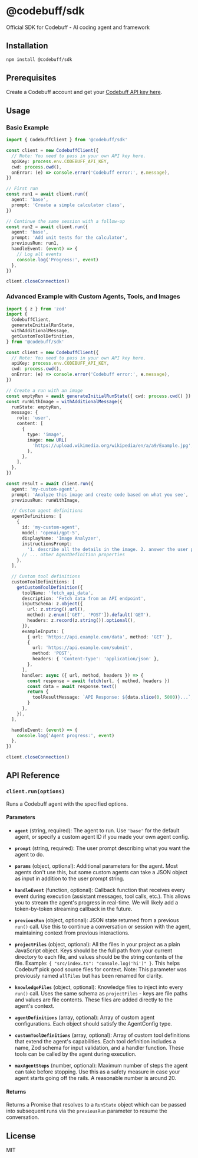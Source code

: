 # @codebuff/sdk

Official SDK for Codebuff - AI coding agent and framework

## Installation

```bash
npm install @codebuff/sdk
```

## Prerequisites

Create a Codebuff account and get your [Codebuff API key here](https://www.codebuff.com/profile?tab=api-keys).

## Usage

### Basic Example

```typescript
import { CodebuffClient } from '@codebuff/sdk'

const client = new CodebuffClient({
  // Note: You need to pass in your own API key here.
  apiKey: process.env.CODEBUFF_API_KEY,
  cwd: process.cwd(),
  onError: (e) => console.error('Codebuff error:', e.message),
})

// First run
const run1 = await client.run({
  agent: 'base',
  prompt: 'Create a simple calculator class',
})

// Continue the same session with a follow-up
const run2 = await client.run({
  agent: 'base',
  prompt: 'Add unit tests for the calculator',
  previousRun: run1,
  handleEvent: (event) => {
    // Log all events
    console.log('Progress:', event)
  },
})

client.closeConnection()
```

### Advanced Example with Custom Agents, Tools, and Images

```typescript
import { z } from 'zod'
import {
  CodebuffClient,
  generateInitialRunState,
  withAdditionalMessage,
  getCustomToolDefinition,
} from '@codebuff/sdk'

const client = new CodebuffClient({
  // Note: You need to pass in your own API key here.
  apiKey: process.env.CODEBUFF_API_KEY,
  cwd: process.cwd(),
  onError: (e) => console.error('Codebuff error:', e.message),
})

// Create a run with an image
const emptyRun = await generateInitialRunState({ cwd: process.cwd() })
const runWithImage = withAdditionalMessage({
  runState: emptyRun,
  message: {
    role: 'user',
    content: [
      {
        type: 'image',
        image: new URL(
          'https://upload.wikimedia.org/wikipedia/en/a/a9/Example.jpg',
        ),
      },
    ],
  },
})

const result = await client.run({
  agent: 'my-custom-agent',
  prompt: 'Analyze this image and create code based on what you see',
  previousRun: runWithImage,

  // Custom agent definitions
  agentDefinitions: [
    {
      id: 'my-custom-agent',
      model: 'openai/gpt-5',
      displayName: 'Image Analyzer',
      instructionsPrompt:
        '1. describe all the details in the image. 2. answer the user prompt',
      // ... other AgentDefinition properties
    },
  ],

  // Custom tool definitions
  customToolDefinitions: [
    getCustomToolDefinition({
      toolName: 'fetch_api_data',
      description: 'Fetch data from an API endpoint',
      inputSchema: z.object({
        url: z.string().url(),
        method: z.enum(['GET', 'POST']).default('GET'),
        headers: z.record(z.string()).optional(),
      }),
      exampleInputs: [
        { url: 'https://api.example.com/data', method: 'GET' },
        {
          url: 'https://api.example.com/submit',
          method: 'POST',
          headers: { 'Content-Type': 'application/json' },
        },
      ],
      handler: async ({ url, method, headers }) => {
        const response = await fetch(url, { method, headers })
        const data = await response.text()
        return {
          toolResultMessage: `API Response: ${data.slice(0, 5000)}...`,
        }
      },
    }),
  ],

  handleEvent: (event) => {
    console.log('Agent progress:', event)
  },
})

client.closeConnection()
```

## API Reference

### `client.run(options)`

Runs a Codebuff agent with the specified options.

#### Parameters

- **`agent`** (string, required): The agent to run. Use `'base'` for the default agent, or specify a custom agent ID if you made your own agent config.

- **`prompt`** (string, required): The user prompt describing what you want the agent to do.

- **`params`** (object, optional): Additional parameters for the agent. Most agents don't use this, but some custom agents can take a JSON object as input in addition to the user prompt string.

- **`handleEvent`** (function, optional): Callback function that receives every event during execution (assistant messages, tool calls, etc.). This allows you to stream the agent's progress in real-time. We will likely add a token-by-token streaming callback in the future.

- **`previousRun`** (object, optional): JSON state returned from a previous `run()` call. Use this to continue a conversation or session with the agent, maintaining context from previous interactions.

- **`projectFiles`** (object, optional): All the files in your project as a plain JavaScript object. Keys should be the full path from your current directory to each file, and values should be the string contents of the file. Example: `{ "src/index.ts": "console.log('hi')" }`. This helps Codebuff pick good source files for context. Note: This parameter was previously named `allFiles` but has been renamed for clarity.

- **`knowledgeFiles`** (object, optional): Knowledge files to inject into every `run()` call. Uses the same schema as `projectFiles` - keys are file paths and values are file contents. These files are added directly to the agent's context.

- **`agentDefinitions`** (array, optional): Array of custom agent configurations. Each object should satisfy the AgentConfig type.

- **`customToolDefinitions`** (array, optional): Array of custom tool definitions that extend the agent's capabilities. Each tool definition includes a name, Zod schema for input validation, and a handler function. These tools can be called by the agent during execution.

- **`maxAgentSteps`** (number, optional): Maximum number of steps the agent can take before stopping. Use this as a safety measure in case your agent starts going off the rails. A reasonable number is around 20.

#### Returns

Returns a Promise that resolves to a `RunState` object which can be passed into subsequent runs via the `previousRun` parameter to resume the conversation.

## License

MIT
